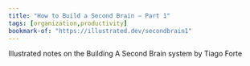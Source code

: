 ```yaml
---
title: "How to Build a Second Brain – Part 1"
tags: [organization,productivity]
bookmark-of: "https://illustrated.dev/secondbrain1"
---
```

Illustrated notes on the Building A Second Brain system by Tiago Forte
